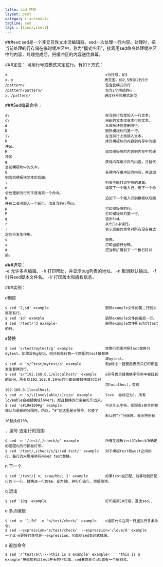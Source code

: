 ```yaml
---
title: sed 整理
layout: post
category : automatic
tagline: sed
tags : [linux,shell]
---
```

 
###sed
sed是一个非交互性文本流编辑器。sed一次处理一行内容。处理时，把当前处理的行存储在临时缓冲区中，称为“模式空间”，接着用sed命令处理缓冲区中的内容，处理完成后，把缓冲区的内容送往屏幕。


###定位：
可用行号或模式来定位行。有如下方式：

	x                                             x为行号，如1
	x，y                                          表范围，如2,5表示2到5行
	/pattern/                                     包含此模式的行
	/pattern/pattern/                             包含2个模式的行
	x，/pattern/                                  通过行号和模式定位
                          
###Sed编辑命令：                          
                          
	a\                                            在当前行后面加入一行文本。
	c\                                            用新的文本改变本行的文本。
	d                                             从模板块位置删除行。
	D                                             删除模板块的第一行。
	i\                                            在当前行上面插入文本。
	h                                             拷贝模板块的内容到内存中的缓冲区。
	H                                             追加模板块的内容到内存中的缓冲区
	g                                             获得内存缓冲区的内容，并替代当前模板块中的文本。
	G                                             获得内存缓冲区的内容，并追加到当前模板块文本的后面。
	l                                             列表不能打印字符的清单。
	n                                             读取下一个输入行，用下一个命令处理新的行而不是用第一个命令。
	N                                             追加下一个输入行到模板块后面并在二者间嵌入一个新行，改变当前行号码。
	p                                             打印模板块的行。
	P                                             打印模板块的第一行。
	q                                             退出Sed。
	r                                             从file中读行。
	!                                             表示后面的命令对所有没有被选定的行发生作用。
	s                                             替换。
	=                                             打印当前行号码。
	#                                             把注释扩展到下一个换行符以前。
                          
###选项：                          
    -e                                            允许多点编辑。
    -h                                            打印帮助，并显示bug列表的地址。
    -n                                            取消默认输出。
    -f                                            引导sed脚本文件名。
    -V                                            打印版本和版权信息。


###实例：

d删除

    $ sed '2,$d' example                          删除example文件的第二行到末尾所有行。
    $ sed '$d' example                            删除example文件的最后一行。
    $ sed '/test/'d example-                      删除example文件所有包含test的行。

s替换

	$ sed 's/test/mytest/g' example               在整行范围内把test替换为mytest。如果没有g标记，则只有每行第一个匹配的test被替换
	                                              成mytest。
	$ sed -n 's/^test/mytest/p' example	          和p标志一起使用表示只打印那些发生替换的行。
	$ sed 's/^192.168.0.1/&localhost/' example    &符号表示替换换字符串中被找到的部份。所有以192.168.0.1开头的行都会被替换成它自已
	                                              加localhost，变成192.168.0.1localhost。
	$ sed -n 's/\(love\)able/\1rs/p' example      love  被标记为1，所有loveable会被替换成lovers，而且替换的行会被打印出来。
	$ sed 's#10#100#g' example                    不论什么字符，紧跟着s命令的都被认为是新的分隔符，所以，“#”在这里是分隔符，代替了
	                                              默认的“/”分隔符。表示把所有10替换成100。

，逗号 选定行的范围

	$ sed -n '/test/,/check/p' example            所有在模板test和check所确定的范围内的行都被打印。
	$ sed '/test/,/check/s/$/sed test/' example   对于模板test和west之间的行，每行的末尾用字符串sed test替换。

n 下一个

	$ sed '/test/{ n; s/aa/bb/; }' example        如果test被匹配，则移动到匹配行的下一行，替换这一行的aa，变为bb，并打印该行，然后继续。

q 退出

	$ sed '10q' example                           打印完第10行后，退出sed。、

e 多点编辑

	$ sed -e '1,5d' -e 's/test/check/' example    e选项允许在同一行里执行多条命令。
	$ sed --expression='s/test/check/' --expression='/love/d' example		一个比-e更好的命令是--expression。它能给sed表达式赋值。

a 追加命令

	$ sed '/^test/a\\--->this is a example' example<	'this is a example'被追加到以test开头的行后面，sed要求命令a后面有一个反斜杠。

